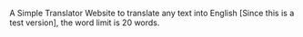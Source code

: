 A Simple Translator Website to translate any text into English [Since this is a test version], the word limit is 20 words.
